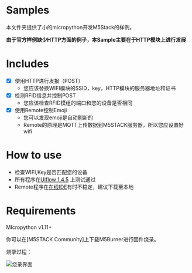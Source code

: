 # Samples

本文件夹提供了小的micropython开发M5Stack的样例。

**由于官方样例缺少HTTP方面的例子，本Sample主要在于HTTP模块上进行发展**

# Includes
- [x] 使用HTTP进行发报（POST）
  - 您应该替换WIFI模块的SSID，key，HTTP模块的服务器地址和证书
- [x] 检测RFID信息并控制POST
  - 您应该检查RFID模组的端口和您的设备是否相同
- [x] 使用Remote控制Emoji
  - 您可以发现emoji是自动刷新的
  - Remote的原理是MQTT上传数据到M5STACK服务器，所以您应设置好wifi

# How to use
 - 检查WIFI,Key是否匹配您的设备
 - 所有程序在[UIflow 1.4.5](https://flow.m5stack.com/) 上测试通过
 - Remote程序在[在线IDE](https://flow.m5stack.com/)有时不稳定，建议下载至本地

# Requirements
MIcropython  v1.11+

你可以在[M5STACK Community]上下载M5Burner进行固件烧录。

烧录过程：

![烧录界面](https://img-blog.csdnimg.cn/20200511000423632.png?x-oss-process=image/watermark,type_ZmFuZ3poZW5naGVpdGk,shadow_10,text_aHR0cHM6Ly9ibG9nLmNzZG4ubmV0L3dlaXhpbl80NjIzMzMyMw==,size_16,color_FFFFFF,t_70)
